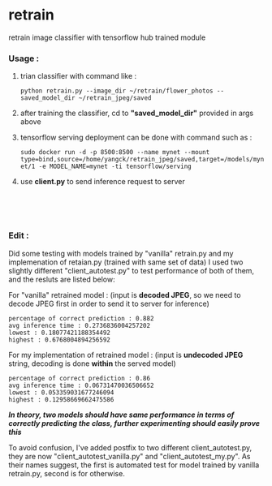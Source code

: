# retrain
retrain image classifier with tensorflow hub trained module


### Usage : 

1. trian classifier with command like : <p>`python retrain.py --image_dir ~/retrain/flower_photos --saved_model_dir ~/retrain_jpeg/saved`


1. after training the classifier, cd to **"saved_model_dir"** provided in args above

1. tensorflow serving deployment can be done with command such as : <p>`sudo docker run -d -p 8500:8500 --name mynet --mount type=bind,source=/home/yangck/retrain_jpeg/saved,target=/models/mynet/1 -e MODEL_NAME=mynet -ti tensorflow/serving`

1. use **client.py** to send inference request to server

<br>
<br>
<br>

### Edit :

Did some testing with models trained by "vanilla" retrain.py and my implemenation of retaian.py (trained with same set of data)
I used two slightly different "client_autotest.py" to test performance of both of them, and the resluts are listed below:

  For "vanilla" retrained model : (input is **decoded JPEG**, so we need to decode JPEG first in order to send it to server for inference)
  
    percentage of correct prediction : 0.882
    avg inference time : 0.2736836004257202
    lowest : 0.18077421188354492
    highest : 0.6768004894256592
    
  For my implementation of retrained model : (input is **undecoded JPEG** string, decoding is done **within** the served model)
  
    percentage of correct prediction : 0.86
    avg inference time : 0.06731470036506652
    lowest : 0.053359031677246094
    highest : 0.12958669662475586

  **_In theory, two models should have same performance in terms of correctly predicting the class, further experimenting should easily prove this_**
  
To avoid confusion, I've added postfix to two different client_autotest.py, they are now "client_autotest_vanilla.py" and "client_autotest_my.py".
As their names suggest, the first is automated test for model trained by vanilla retrain.py, second is for otherwise.

